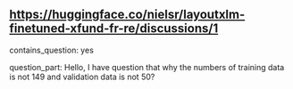 ## https://huggingface.co/nielsr/layoutxlm-finetuned-xfund-fr-re/discussions/1

contains_question: yes

question_part: Hello, I have question that why the numbers of training data is not 149 and validation data is not 50?
